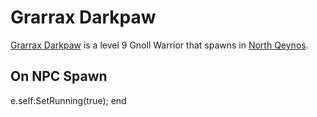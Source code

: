 # Grarrax Darkpaw



[Grarrax Darkpaw](/npc/2103) is a level 9 Gnoll Warrior that spawns in [North Qeynos](/zone/2).



## On NPC Spawn
  e.self:SetRunning(true);
end